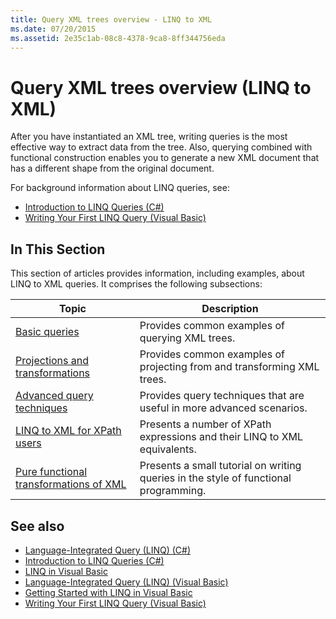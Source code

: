 ```yaml
---
title: Query XML trees overview - LINQ to XML
ms.date: 07/20/2015
ms.assetid: 2e35c1ab-08c8-4378-9ca8-8ff344756eda
---
```


# Query XML trees overview (LINQ to XML)

After you have instantiated an XML tree, writing queries is the most effective way to extract data from the tree. Also, querying combined with functional construction enables you to generate a new XML document that has a different shape from the original document.

For background information about LINQ queries, see:

- [Introduction to LINQ Queries (C#)](../../csharp/programming-guide/concepts/linq/introduction-to-linq-queries.md)
- [Writing Your First LINQ Query (Visual Basic)](../../visual-basic/programming-guide/concepts/linq/writing-your-first-linq-query.md)

## In This Section

This section of articles provides information, including examples, about LINQ to XML queries. It comprises the following subsections:

|Topic|Description|
|-----------|-----------------|
|[Basic queries](find-element-specific-attribute.md)|Provides common examples of querying XML trees.|
|[Projections and transformations](work-dictionaries-linq-xml.md)|Provides common examples of projecting from and transforming XML trees.|
|[Advanced query techniques](join-two-collections.md)|Provides query techniques that are useful in more advanced scenarios.|
|[LINQ to XML for XPath users](comparison-xpath-linq-xml.md)|Presents a number of XPath expressions and their LINQ to XML equivalents.|
|[Pure functional transformations of XML](pure-functional-transformations.md)|Presents a small tutorial on writing queries in the style of functional programming.|

## See also

- [Language-Integrated Query (LINQ) (C#)](../../csharp/programming-guide/concepts/linq/index.md)
- [Introduction to LINQ Queries (C#)](../../csharp/programming-guide/concepts/linq/introduction-to-linq-queries.md)
- [LINQ in Visual Basic](../../visual-basic/programming-guide/language-features/linq/index.md)
- [Language-Integrated Query (LINQ) (Visual Basic)](../../visual-basic/programming-guide/concepts/linq/index.md)
- [Getting Started with LINQ in Visual Basic](../../visual-basic/programming-guide/concepts/linq/getting-started-with-linq.md)
- [Writing Your First LINQ Query (Visual Basic)](../../visual-basic/programming-guide/concepts/linq/writing-your-first-linq-query.md)
